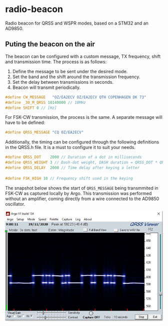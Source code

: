 # radio-beacon

Radio beacon for QRSS and WSPR modes, based on a STM32 and an AD9850.

## Puting the beacon on the air

The beacon can be configured with a custom message, TX frequency, shift and transmission time. The process is as follows:

1. Define the message to be sent under the desired mode.
2. Set the band and the shift around the transmission frequency.
3. Set the delay between transmissions in seconds.
4. Beacon will transmit periodically.

```C
#define CW_MESSAGE   "OZ/EA2ECV OZ/EA2ECV QTH COPENHAGEN DK 73"
#define _30_M_QRSS 10140000 // 10MHz
#define SHIFT 0 // [Hz]
```

For FSK-CW transmission, the process is the same. A separate message will have to be defined:
```C
#define QRSS_MESSAGE "CQ OZ/EA2ECV"
```
Additionally, the timing can be configured through the following definitions in the QRSS.h file. It is a must to configure it to suit your needs.
```C
#define QRSS_DOT    2000 // Duration of a dot in milliseconds
#define QRSS_WEIGHT 3 // Dash-dot weight, DASH duration = QRSS_DOT * QRSS_WEIGHT
#define QRSS_DELAY  2000 // Time delay after keying a letter

#define FSK_HIGH 10 // Frequency shift used in the keying 
```
The snapshot below shows the start of `QRSS_MESSAGE` being transmmited in FSK-CW as captured locally by Argo. This transmission was performed without an amplifier, coming directly from a wire connected to the AD9850 oscillator.

![fsk](/doc/images/cqFSKCW.png)